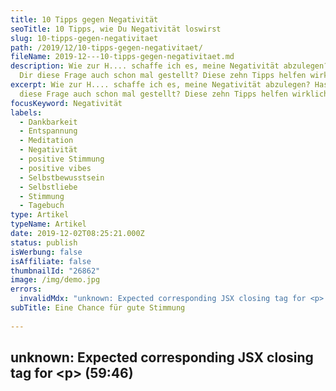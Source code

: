 ```yaml
---
title: 10 Tipps gegen Negativität
seoTitle: 10 Tipps, wie Du Negativität loswirst
slug: 10-tipps-gegen-negativitaet
path: /2019/12/10-tipps-gegen-negativitaet/
fileName: 2019-12---10-tipps-gegen-negativitaet.md
description: Wie zur H.... schaffe ich es, meine Negativität abzulegen? Hast Du
  Dir diese Frage auch schon mal gestellt? Diese zehn Tipps helfen wirklich.
excerpt: Wie zur H.... schaffe ich es, meine Negativität abzulegen? Hast Du Dir
  diese Frage auch schon mal gestellt? Diese zehn Tipps helfen wirklich.
focusKeyword: Negativität
labels:
  - Dankbarkeit
  - Entspannung
  - Meditation
  - Negativität
  - positive Stimmung
  - positive vibes
  - Selbstbewusstsein
  - Selbstliebe
  - Stimmung
  - Tagebuch
type: Artikel
typeName: Artikel
date: 2019-12-02T08:25:21.000Z
status: publish
isWerbung: false
isAffiliate: false
thumbnailId: "26862"
image: /img/demo.jpg
errors:
  invalidMdx: "unknown: Expected corresponding JSX closing tag for <p> (59:46)"
subTitle: Eine Chance für gute Stimmung
  
---
```


## unknown: Expected corresponding JSX closing tag for &lt;p> (59:46)

<!--
**Negativität ist etwas Fieses. Sie hält einen am Boden, bremst die Kreativität
und kann im schlimmsten Fall für ziemlich miese Stimmung sorgen. Zeit, sie ein
für alle Mal loszuwerden.**

Doch wie zur H.... soll das funktionieren? Klar, vorgenommen hat man sich das ja
schon das ein oder andere Mal. Aber wie legt man sie wirklich ab?

## Negativität ist unattraktiv

Genau darüber habe ich mir ein paar Gedanken gemacht. Folgende Schlüsse habe ich
aus meinen Überlegungen und meiner Recherche gezogen:

- Negativität ist unattraktiv.
- Schlechte Laune ist ansteckend.
- Negative Gedanken wirken sich auf die Stimmung aus.
- Vom Nörgeln ändert nichts.

Um der Abwärts-Spirale der schlechten Stimmung zu entkommen, habe ich ein paar
Hilfestellungen gesammelt. Mir persönlich helfen sie dabei, mir meiner
Negativität bewusst zu werden. Sobald sie wieder in mir hochsteigt, versuche ich
mich damit zu beschäftigen.

## Wenn Fluchen nicht hilft

![Negativität](http://cardamonchai.com/wp-content/uploads/2019/11/Design-ohne-Titel-2-400x300.jpg "Es kann nicht immer alles eitel Sonnenschein sein...")

Wenn es mit einmal kräftig fluchen nicht getan ist (ja, das kann wirklich ab und
zu Wunder bewirken!) und ich danach immer noch eine graue Wolke über dem Kopf
habe, versuche ich sie wieder zu verinnerlichen.

Natürlich kann nicht immer alles eitel Sonnenschein sein. Trotzdem haben wir nur
diese eine Zeit auf der Welt und während ihr sollten wir es uns so gut wie
möglich gehen lassen. Das klappt am besten mit guter Laune und positiver
Energie. Wenn Du ihr eine Chance geben möchtest, könnten Dir  die folgenden zehn
Punkte helfen.

![Negativität](http://cardamonchai.com/wp-content/uploads/2019/11/Design-ohne-Titel-5-400x300.png "Du musst nicht immer gleich in die Ferne schweifen...")

<ol>
    <li>
## Miese Stimmung ist ansteckend
Es heißt ja, dass man der Durchschnitt der Menschen ist, mit denen man sich umgibt. Sprich: wenn jemand ständig negative Stimmung verbreitet, übernimmt man sie. Trotzdem solltest Du das Problem natürlich nicht als Erstes bei den anderen suchen. Außerdem: Gute Laune ist noch viel ansteckender. Es ist doch ein ziemlich schöner Gedanke, Menschen aus einem Stimmungstief zu holen, oder?</li>
    <li>
## Dankbar sein
Mal im Ernst: hast Du es schon mal mit Dankbarkeit versucht? Was erstmal wie ein Vorwurf klingt, hat etwas für sich. Überleg mal, wie gut Du es hast. Dreimal am Tag eine Malzeit. In Deiner Heimat herrscht Frieden. Du hast ein Dach über dem Kopf, das nicht von Naturkatastrophen bedroht ist. Deine Freunde haben immer ein offenes Ohr für Dich und Du hast jederzeit Zugang zu Kultur und Bildung. Das ist ziemlich toll, oder?</li>
    <li>
## Arbeite an deinem Selbstbewusstsein
Wer sich selbst gut findet, ist seltener unglücklich. Hör am besten direkt auf, darüber nachzudenken, wie andere Dich finden. Was interessiert es Dich, was eine wildfremde Person über Dich denkt? Du bist wunderbar - genau wie Du bist.</li>
    <li>
## Erlaube Dir, Du selbst zu sein
Du bist echt ne Marke! Deine Stärken und kleinen Macken machen Dich zu jemand ganz Besonderem. Du kannst stolz auf Dich sein, liebenswerter Mensch, Du!</li>
    <li>
## Gönn Dir einen Tapetenwechsel

![Negativität](http://cardamonchai.com/wp-content/uploads/2019/11/Design-ohne-Titel-1-400x300.jpg "Erfreue Dich an schönen Dingen...")

Seit Tagen regnet es nur. Die Fenster müssten schon längst mal wieder geputzt
werden und der Nachbar hört schon wieder laut Eurodance-Kacke. Soll ich Dir was
sagen? Das macht alles überhaupt nichts. Pack ein paar Sachen in Deinen
Rucksack, zieh die Schuhe an und setz Dich in die Bahn. Es muss nicht immer ein
teurer Städtetripp übers Wochenende oder ein Besuch im Wellness-Tempel sein.
Erkunde einfach mal einen Stadtteil, in dem Du noch nie warst oder mach einen
Spaziergang um den Baggersee. Auch kleine Abweichungen vom Tagesplan können Dir
einen wertvollen Perspektivenwechsel bieten.</li> <li>

## Beweg Dich

Bewegung macht glücklich. Egal, ob Du im Fitness-Studio das Laufband abnutzt,
beim Yoga schwitzt, schwimmst, oder ein paar Purzelbäume auf dem Teppich machst:
wenn Du Dich bewegst, schüttet Dein Körper Endorphin aus. Das Glückshormon sorgt
für gute Stimmung und gibt dem Selbstbewusstsein Auftrieb.</li> <li>

## Vergleich Dich nicht mit anderen

Geht es Dir auch so? Promis im Fernsehen, Arbeitskolleg*innen, Freund*innen,
Trainer\*innen, die Verkäuferin aus der Modeboutique, der Lehrer in der
Abendschule. Die Liste der Menschen, mit denen wir uns vergleichen, ist lang.
Doch: was bringt es uns? Jeder Mensch ist anders und das ist auch gut so. Das
Thema hatten wir doch gerade schon, oder?</li> <li>

## Hör auf Dich

Tut es Dir gut, wenn Du zu dieser Veranstaltung gehst? Eigentlich hast Du gar
keine Lust, aber Dein bester Kumpel meinte, da muss man dabei gewesen sein. Die
Bahn ist eigentlich schon ziemlich voll - vielleicht lohnt es sich, die fünf
Minuten zu warten, bis die nächste kommt? Hör auf Dein Inneres und trau Dich,
Entscheidungen zu treffen, die zu Deinem Wohlbefinden beitragen. Du wirst sehen,
Deine Stimmung verbessert sich.</li> <li>

## Mach Schluss

Der Sprachlehrer vergreift sich immer wieder im Ton und beleidigt Dich? Dein
Kumpel ignoriert Deine Bedürfnisse und setzt seinen Kopf durch? Dein Job sorgt
für schlaflose Nächte? Du wolltest schon immer lieber in einer belebten
Großstadt wohnen? Was hindert Dich daran, einen Schlussstrich zu ziehen?
Schmiede Dein Glück, solange es heiß ist!</li> <li>

## Schalte um

Jeden Abend läuft im Fernsehen die Nachrichtensendung. Jeden Abend gibt es
schlechte Nachrichten. Versteh mich jetzt nicht falsch: es ist natürlich
wichtig, informiert zu bleiben. Aber gönn Dir mal eine Auszeit. Mach den
Fernseher aus und widme Deine Zeit einem guten Roman. Und schalte auf einen
Spielfilm um. Vielleicht tut es Deiner Stimmung gut, wenn Du tagsüber mit den
neuesten Nachrichten versorgst und Abends etwas tust, das vor dem Zubettgehen
nicht nochmal für einen Aufleger sorgt?</li>

</ol>

## Lebe im Hier und Jetzt

Hand auf's Herz: grübelst Du manchmal über die Vergangenheit? Den Streit letzte
Woche? den Fehltritt in der Schulzeit? So hart es klingt, aber: was passiert
ist, ist passiert. Du kannst die Uhr nicht mehr zurückdrehen. Konzentrier Dich
auf die Gegenwart, dann passiert Dir in Zukunft seltener etwas, das für negative
Stimmung sorgt.

Ich gebe zu, es ist nicht einfach, seine Negativität abzulegen. Es gelingt nicht
immer und wird von zahlreichen Faktoren beeinflusst. Trotzdem kann es eine Menge
bringen, daran zu arbeiten. Wir selbst haben die Macht darüber, wie wir unseren
Alltag angehen - positiv, obwohl auch mal was schiefgeht oder negativ mit einer
grauen Wolke über dem Kopf.

Es ist schon wieder einer dieser Tage. Mittelfinger-Mittwoch oder noch
schlimmer: ein Montag, wie er im Buche steht. Da lässt sich jetzt sowieso nichts
mehr dran ändern. Doch! Kopf hoch und freu Dich auf den Abend!

![10-tipps-gegen-negativitaet-anne-bloggt-cardamonchai-rock-n-roll-vegan-pin | large](http://cardamonchai.com/wp-content/uploads/2019/12/Tipps-gegen-Negativität-2-520x780.png)

Hat Dir mein Artikel gefallen? Das freut mich! Wenn Du in Zukunft nichts mehr
auf meiner Seite verpassen möchtest,
[abonnierst Du am besten meinen Newsletter](#newsletter).

-->

  